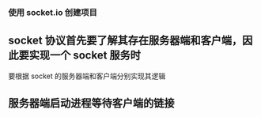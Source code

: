 ### 使用 socket.io 创建项目

## socket 协议首先要了解其存在服务器端和客户端，因此要实现一个 socket 服务时

要根据 socket 的服务器端和客户端分别实现其逻辑

## 服务器端启动进程等待客户端的链接
